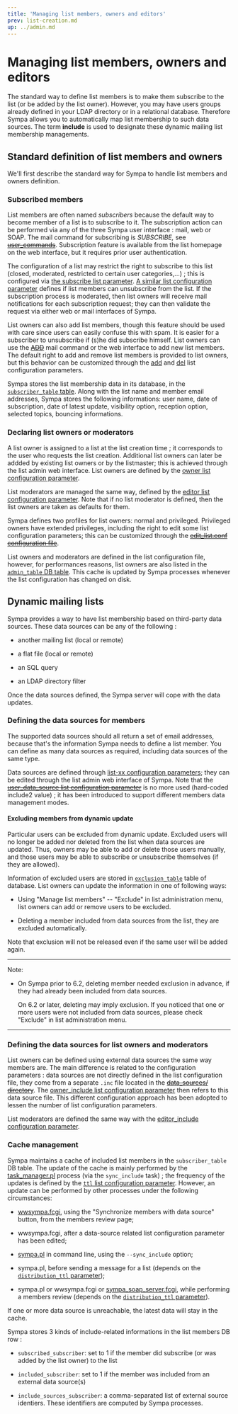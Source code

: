 ```yaml
---
title: 'Managing list members, owners and editors'
prev: list-creation.md
up: ../admin.md
---
```


Managing list members, owners and editors
=========================================

The standard way to define list members is to make them subscribe to the list (or be added by the list owner). However, you may have users groups already defined in your LDAP directory or in a relational database. Therefore Sympa allows you to automatically map list membership to such data sources. The term **include** is used to designate these dynamic mailing list membership managements.

Standard definition of list members and owners
----------------------------------------------

We'll first describe the standard way for Sympa to handle list members and owners definition.

### Subscribed members

List members are often named *subscribers* because the default way to become member of a list is to subscribe to it. The subscription action can be performed via any of the three Sympa user interface : mail, web or SOAP. The mail command for subscribing is *SUBSCRIBE,* see ~~[user_commands](/manual/sympa-commands#user_commands)~~. Subscription feature is available from the list homepage on the web interface, but it requires prior user authentication.

The configuration of a list may restrict the right to subscribe to this list (closed, moderated, restricted to certain user categories,...) ; this is configured via [the subscribe list parameter](../man/list_config.5.md#subscribe). [A similar list configuration parameter](../man/list_config.5.md#unsubscribe) defines if list members can unsubscribe from the list. If the subscription process is moderated, then list owners will receive mail notifications for each subscription request; they can then validate the request via either web or mail interfaces of Sympa.

List owners can also add list members, though this feature should be used with care since users can easily confuse this with spam. It is easier for a subscriber to unsubscribe if (s)he did subscribe himself. List owners can use the ~~[ADD](/manual/sympa-commands#owner_commands)~~ mail command or the web interface to add new list members. The default right to add and remove list members is provided to list owners, but this behavior can be customized through the [add](../man/list_config.5.md#add) and [del](../man/list_config.5.md#del) list configuration parameters.

Sympa stores the list membership data in its database, in the [`subscriber_table` table](../man/sympa_database.5.md#subscriber_table). Along with the list name and member email addresses, Sympa stores the following informations: user name, date of subscription, date of latest update, visibility option, reception option, selected topics, bouncing informations.

### Declaring list owners or moderators

A list owner is assigned to a list at the list creation time ; it corresponds to the user who requests the list creation. Additional list owners can later be addded by existing list owners or by the listmaster; this is achieved through the list admin web interface. List owners are defined by the [owner list configuration parameter](../man/list_config.5.md#owner).

List moderators are managed the same way, defined by the [editor list configuration parameter](../man/list_config.5.md#editor). Note that if no list moderator is defined, then the list owners are taken as defaults for them.

Sympa defines two profiles for list owners: normal and privileged. Privileged owners have extended privileges, including the right to edit some list configuration parameters; this can be customized through the ~~[edit_list.conf configuration file](list-creation.md#list_editing)~~.

List owners and moderators are defined in the list configuration file, however, for performances reasons, list owners are also listed in the [`admin_table` DB table](../man/sympa_database.5.md#admin_table). This cache is updated by Sympa processes whenever the list configuration has changed on disk.

Dynamic mailing lists
---------------------

Sympa provides a way to have list membership based on third-party data sources. These data sources can be any of the following :

  - another mailing list (local or remote)

  - a flat file (local or remote)

  - an SQL query

  - an LDAP directory filter

Once the data sources defined, the Sympa server will cope with the data updates.

### Defining the data sources for members

The supported data sources should all return a set of email addresses, because that's the information Sympa needs to define a list member. You can define as many data sources as required, including data sources of the same type.

Data sources are defined through [list-xx configuration parameters](../man/list_config.5.md#data-sources-setup); they can be edited through the list admin web interface of Sympa. Note that the ~~[user_data_source list configuration parameter](../man/list_config.5.md#user_data_source)~~ is no more used (hard-coded include2 value) ; it has been introduced to support different members data management modes.

#### Excluding members from dynamic update

Particular users can be excluded from dynamic update.
Excluded users will no longer be added nor deleted from the list when data
sources are updated.  Thus, owners may be able to add or delete those users
manually, and those users may be able to subscribe or unsubscribe themselves
(if they are allowed).

Information of excluded users are stored in
[`exclusion_table`](../man/sympa_database.5.md#exclusion_table) table of
database.  List owners can update the information in one of following ways:

  - Using "Manage list members" -- "Exclude" in list administration menu,
    list owners can add or remove users to be excluded.

  - Deleting a member included from data sources from the list, they are
    excluded automatically.

Note that exclusion will not be released even if the same user will be added
again.

----
Note:

  * On Sympa prior to 6.2, deleting member needed exclusion in advance, if
    they had already been included from data sources.

    On 6.2 or later, deleting may imply exclusion.  If you noticed that
    one or more users were not included from data sources, please check
    "Exclude" in list administration menu.

----

### Defining the data sources for list owners and moderators

List owners can be defined using external data sources the same way members are. The main difference is related to the configuration parameters : data sources are not directly defined in the list configuration file, they come from a separate `.inc` file located in the ~~[data_sources/ directory](/manual/list-definition#data_inclusion_file)~~. The [owner_include list configuration parameter](../man/list_config.5.md#owner_include) then refers to this data source file. This different configuration approach has been adopted to lessen the number of list configuration parameters.

List moderators are defined the same way with the [editor_include configuration parameter](../man/list_config.5.md#editor_include).

### Cache management

Sympa maintains a cache of included list members in the `subscriber_table` DB table. The update of the cache is mainly performed by the [task_manager.pl](../man/task_manager.1.md) process (via the `sync_include` task) ; the frequency of the updates is defined by the [`ttl` list configuration parameter](../man/list_config.5.md#ttl). However, an update can be performed by other processes under the following circumstances:

  - [wwsympa.fcgi](../man/wwsympa.8.md), using the "Synchronize members with data source" button, from the members review page;

  - wwsympa.fcgi, after a data-source related list configuration parameter has been edited;

  - [sympa.pl](../man/sympa.1.md) in command line, using the `--sync_include` option;

  - sympa.pl, before sending a message for a list (depends on the [`distribution_ttl` parameter](../man/list_config.5.md#distribution_ttl));

  - sympa.pl or wwsympa.fcgi or [sympa_soap_server.fcgi](../man/sympa_soap_server.8.md), while performing a members review (depends on the [`distribution_ttl` parameter](../man/list_config.5.md#distribution_ttl)).

If one or more data source is unreachable, the latest data will stay in the cache.

Sympa stores 3 kinds of include-related informations in the list members DB row :

  - `subscribed_subscriber`: set to 1 if the member did subscribe (or was added by the list owner) to the list

  - `included_subscriber`: set to 1 if the member was included from an external data source(s)

  - `include_sources_subscriber`: a comma-separated list of external source identiers. These identifiers are computed by Sympa processes.


